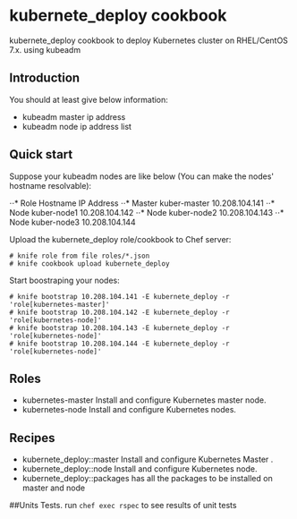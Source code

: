 # kubernete_deploy cookbook

kubernete_deploy cookbook to deploy Kubernetes cluster on RHEL/CentOS 7.x. using kubeadm

## Introduction

You should at least give below information:

* kubeadm master ip address
* kubeadm node ip address list


## Quick start

Suppose your kubeadm nodes are like below (You can make the nodes' hostname resolvable):

⋅⋅* Role         Hostname       IP Address 
⋅⋅* Master       kuber-master  10.208.104.141 
⋅⋅* Node         kuber-node1   10.208.104.142 
⋅⋅* Node         kuber-node2   10.208.104.143 
⋅⋅* Node         kuber-node3   10.208.104.144 

Upload the kubernete_deploy role/cookbook to Chef server:

```
# knife role from file roles/*.json
# knife cookbook upload kubernete_deploy
```

Start boostraping your nodes:

```
# knife bootstrap 10.208.104.141 -E kubernete_deploy -r 'role[kubernetes-master]'
# knife bootstrap 10.208.104.142 -E kubernete_deploy -r 'role[kubernetes-node]'
# knife bootstrap 10.208.104.143 -E kubernete_deploy -r 'role[kubernetes-node]'
# knife bootstrap 10.208.104.144 -E kubernete_deploy -r 'role[kubernetes-node]'
```

## Roles
* kubernetes-master Install and configure Kubernetes master node.
* kubernetes-node Install and configure Kubernetes nodes.

## Recipes
* kubernete_deploy::master  Install and configure Kubernetes Master .
* kubernete_deploy::node  Install and configure Kubernetes node.
* kubernete_deploy::packages  has all the packages to be installed on master and node

##Units Tests.
run `chef exec rspec` to see results of unit tests

